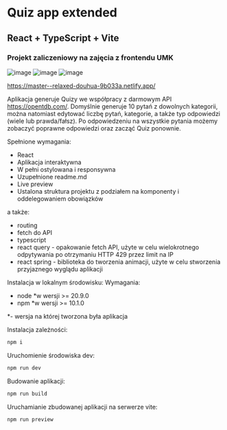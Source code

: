 # Quiz app extended
## React + TypeScript + Vite

### Projekt zaliczeniowy na zajęcia z frontendu UMK

![image](https://github.com/chojnis/umk-frontend-project/assets/91784891/ab29b9a4-adc8-439e-b7df-1a825782f0b5)
![image](https://github.com/chojnis/umk-frontend-project/assets/91784891/e189616b-ee7e-455c-9ad4-1b7f6337b180)
![image](https://github.com/chojnis/umk-frontend-project/assets/91784891/4f09049b-28b6-4011-929f-a6dcad3f6f49)

https://master--relaxed-douhua-9b033a.netlify.app/

Aplikacja generuje Quizy we współpracy z darmowym API https://opentdb.com/. Domyślnie generuje 10 pytań z dowolnych kategorii, można natomiast edytować liczbę pytań, kategorie, a także typ odpowiedzi (wiele lub prawda/fałsz). Po odpowiedzeniu na wszystkie pytania możemy zobaczyć poprawne odpowiedzi oraz zacząć Quiz ponownie.

Spełnione wymagania:
* React
* Aplikacja interaktywna
* W pełni ostylowana i responsywna
* Uzupełnione readme.md
* Live preview
* Ustalona struktura projektu z podziałem na komponenty i oddelegowaniem obowiązków

a także:
* routing
* fetch do API
* typescript 
* react query - opakowanie fetch API, użyte w celu wielokrotnego odpytywania po otrzymaniu HTTP 429 przez limit na IP
* react spring - biblioteka do tworzenia animacji, użyte w celu stworzenia przyjaznego wyglądu aplikacji

Instalacja w lokalnym środowisku:
Wymagania:
* node *w wersji >= 20.9.0
* npm *w wersji >= 10.1.0
  
\*- wersja na której tworzona była aplikacja

Instalacja zależności:
```bash
npm i
```

Uruchomienie środowiska dev:
```bash
npm run dev
```

Budowanie aplikacji:
```bash
npm run build
```

Uruchamianie zbudowanej aplikacji na serwerze vite:
```bash
npm run preview
```
